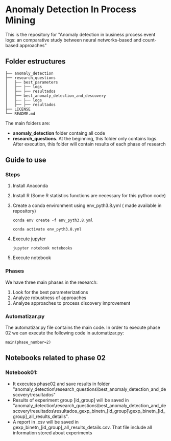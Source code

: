 # Anomaly Detection In Process Mining
This is the repository for "Anomaly detection in business process event logs: an comparative study between neural networks-based and count-based approaches"
## Folder estructures
```
├── anomaly_detection 
├── research_questions
│   ├── best_parameters 
│   ├── ├── logs 
│   ├── ├── resultados
│   ├── best_anomaly_detection_and_descovery 
│   ├── ├── logs 
│   ├── ├── resultados
├── LICENSE 
└── README.md 
```

The main folders are:
- **anomaly_detection** folder containg all code
- **research_questions**. At the beginning, this folder only contains logs. After execution, this folder will contain results of each phase of research


## Guide to use
### Steps
1. Install Anaconda 
2. Install R (Some R statistics functions are necessary for this python code)
3. Create a conda environment using env_pyth3.8.yml ( made available in repository)

    `conda env create -f env_pyth3.8.yml`

    `conda activate env_pyth3.8.yml`
4. Execute jupyter 

    `jupyter notebook notebooks`
5. Execute notebook 

### Phases
We have three main phases in the research:
1. Look for the best parameterizations
2. Analyze robustness of approaches
3. Analyze approaches to process discovery improvement
 
### Automatizar.py
The automatizar.py file contains the main code.
In order to execute phase 02 we can execute the following code in automatizar.py:

`main(phase_number=2)`

## Notebooks related to phase 02
### Notebook01: 
 - It executes phase02 and save results in folder "anomaly_detection\research_questions\best_anomaly_detection_and_descovery\resultados"
 - Results of experiment group [id_group] will be saved in "anomaly_detection\research_questions\best_anomaly_detection_and_descovery\resultados\resultados_gexp_binetn_[id_group]\gexp_binetn_[id_group]_all_results_details".  
 - A report in .csv will be saved in gexp_binetn_[id_group]_all_results_details.csv. That file include all information stored about experiments
 

